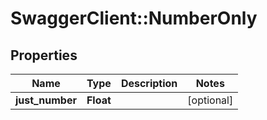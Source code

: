 # SwaggerClient::NumberOnly

## Properties
Name | Type | Description | Notes
------------ | ------------- | ------------- | -------------
**just_number** | **Float** |  | [optional] 


